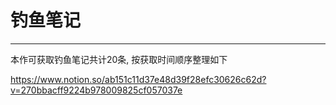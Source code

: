 # 钓鱼笔记

---

本作可获取钓鱼笔记共计20条, 按获取时间顺序整理如下

https://www.notion.so/ab151c11d37e48d39f28efc30626c62d?v=270bbacff9224b978009825cf057037e